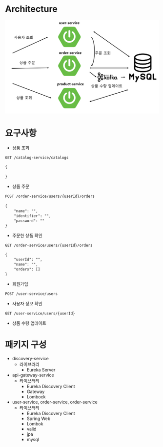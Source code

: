 # Architecture
![](./image/architecture.PNG)

# 요구사항
- 상품 조회
```
GET /catalog-service/catalogs
```
```
{
    
}
```


- 상품 주문
```
POST /order-service/users/{userId}/orders

{
    "name": "",
    "identifier": "",
    "password": ""
}
```
- 주문한 상품 확인
```
GET /order-service/users/{userId}/orders
```

```
{
    "userId": "",
    "name": "",
    "orders": []
}
```

- 회원가입
```
POST /user-service/users
```


- 사용자 정보 확인
```
GET /user-service/users/{userId}
```


- 상품 수량 업데이트



# 패키지 구성
- discovery-service
  - 라이브러리
    - Eureka Server
- api-gateway-service
  - 라이브러리
    - Eureka Discovery Client
    - Gateway
    - Lombock
- user-service, order-service, order-service
  - 라이브러리
    - Eureka Discovery Client
    - Spring Web
    - Lombok
    - valid
    - jpa
    - mysql



